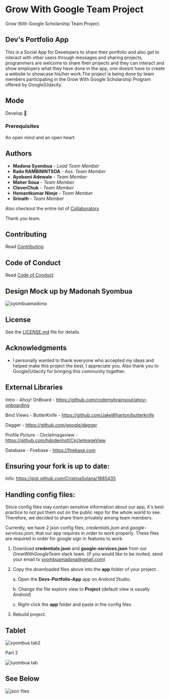 # Grow With Google Team Project 
Grow With Google Scholarship Team Project.

## Dev's Portfolio App

This is a Social App for Developers to share their portfolio and also get to interact with other users through messages and sharing projects, programmers are welcome to share their projects and they can interact and show employers what they have done in the app, one doesnt have to create a website to showcase his/her work.The project is being done by team members participating in the Grow With Google Scholarship Program offered by Google|Udacity. 

## Mode
Develop 🔧

### Prerequisites
An open mind and an open heart.

## Authors
* **Madona Syombua** - *Lead Team Member* 
* **Rado RAMBININTSOA** - *Ass. Team Member*
* **Ayobami Adewale** - *Team Member*
* **Maher Soua** - *Team Member*
* **CleverChuk** - *Team Member*
* **Hemantkumar Nimje** - *Team Member*
* **Srinath** - *Team Member*

Also checkout the entire list of [Collaborators](https://github.com/Madonahs/GrowWithGoogleTeamProject/settings/collaboration)

Thank you team.

## Contributing

Read  [Contributing](https://gist.github.com/PurpleBooth/b24679402957c63ec426)

## Code of Conduct

Read [Code of Conduct](https://github.com/Madonahs/GrowWithGoogleTeamProject/blob/master/CODE_OF_CONDUCT.md)

## Design Mock up by Madonah Syombua

![syombuamadona](https://user-images.githubusercontent.com/11560987/36858976-aa804258-1d42-11e8-9278-b90762987037.png)


## License

See the [LICENSE.md](LICENSE.txt) file for details

## Acknowledgments

* I personally wanted to thank everyone who accepted my ideas and helped make this project the best, I appreciate you. Also thank you to Google|Udacity for bringing this community together.

## External Libraries
Intro - Ahoy! OnBoard - https://github.com/codemybrainsout/ahoy-onboarding

Bind Views - ButterKnife - https://github.com/JakeWharton/butterknife

Dagger - https://github.com/google/dagger

Profile Picture - CircleImageview - https://github.com/hdodenhof/CircleImageView

Database - Firebase - https://firebase.com

## Ensuring your fork is up to date:
Info: https://gist.github.com/CristinaSolana/1885435


## Handling config files:
Since config files may contain sensitive information about our app, it's best practice to not put them
out on the public repo for the whole world to see. Therefore, we decided to share them privately
among team members. 

Currently, we have 2 json config files, *credentials.json* and *google-services.json*, that our app requires in order to work properly. 
These files are required in order for google sign in features to work.

1. Download **credentials.json** and **google-services.json** from our *GrowWithGoogleTeam* slack team.
(if you would like to be invited, send your email to syombuamadona@gmail.com)

2. Copy the downloaded files above into the **app** folder of your project.

    a. Open the **Devs-Portfolio-App** app on Android Studio.
    
    b. Change the file explore view to **Project** (default view is usually *Android*)
    
    c. Right-click the **app** folder and paste in the config files
    
3. Rebuild project.


## Tablet 
![syombua tab2](https://user-images.githubusercontent.com/11560987/37486952-11f7f7d4-285e-11e8-8414-b8e785f883fb.png)

Part 2

![syombua tab](https://user-images.githubusercontent.com/11560987/37486949-0ebbc7d0-285e-11e8-83a8-bf40d1159930.png)



## See Below
![json files](https://user-images.githubusercontent.com/11560987/37287985-1eeb4dd8-25d4-11e8-8154-52d3386baef5.PNG)

